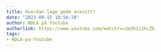 ```yaml
---
title: Hvordan lage gode avsnitt?
date: "2023-09-15 18:56:28"
author: NDLA på Youtube
authorlink: https://www.youtube.com/watch?v=2mIKIi5hcZk
tags:
- NDLA-pa-Youtube
---
```

